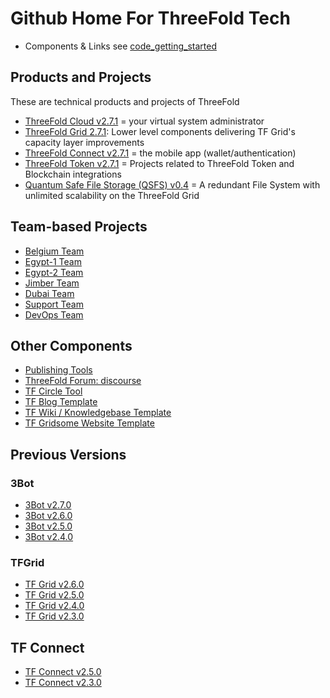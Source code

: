 # Github Home For ThreeFold Tech

- Components & Links see [code_getting_started](code_getting_started.md)

## Products and Projects

These are technical products and projects of ThreeFold

- [ThreeFold Cloud v2.7.1](products/3bot2.7.1.md) = your virtual system administrator
- [ThreeFold Grid 2.7.1](products/tfgrid2.7.1.md): Lower level components delivering TF Grid's capacity layer improvements
- [ThreeFold Connect v2.7.1](products/threefoldconnect2.7.1.md) = the mobile app (wallet/authentication)
- [ThreeFold Token v2.7.1](products/tft2.7.1.md) = Projects related to ThreeFold Token and Blockchain integrations
- [Quantum Safe File Storage (QSFS) v0.4](products/qsfs0.4.md) = A redundant File System with unlimited scalability on the ThreeFold Grid


## Team-based Projects

- [Belgium Team](https://github.com/orgs/threefoldtech/projects/61)
- [Egypt-1 Team](https://github.com/orgs/threefoldtech/projects/127)
- [Egypt-2 Team](https://github.com/orgs/threefoldtech/projects/128)
- [Jimber Team](https://github.com/orgs/threefoldtech/projects/60)
- [Dubai Team](https://github.com/orgs/threefoldtech/projects/130)
- [Support Team](https://circles.threefold.me/project/sabrinasadik-tf-support/kanban)
- [DevOps Team](https://github.com/orgs/threefoldtech/projects/66)

## Other Components
  
- [Publishing Tools](https://github.com/threebotserver/publishingtools)
- [ThreeFold Forum: discourse](https://github.com/threefoldtech/threefold-forums)
- [TF Circle Tool](https://github.com/threefoldtech/circles_reporting_tool)
- [TF Blog Template](https://github.com/threefoldfoundation/blog_example)
- [TF Wiki / Knowledgebase Template](https://github.com/threefoldfoundation/wiki_example)
- [TF Gridsome Website Template](https://github.com/threefoldfoundation/www_examplesite)

## Previous Versions

### 3Bot
- [3Bot v2.7.0](products/3bot2.7.md) 
- [3Bot v2.6.0](products/3bot2.6.md) 
- [3Bot v2.5.0](products/3bot2.5.md)
- [3Bot v2.4.0](products/3bot2.4.md)

### TFGrid
- [TF Grid v2.6.0](products/tfgrid2.6.md) 
- [TF Grid v2.5.0](products/tfgrid2.5.md) 
- [TF Grid v2.4.0](products/tfgrid2.4.md)
- [TF Grid v2.3.0](products/tfgrid2.3.md)


## TF Connect
- [TF Connect v2.5.0](products/threefoldconnect2.5.md) 
- [TF Connect v2.3.0](products/threefoldconnect2.3.md) 

